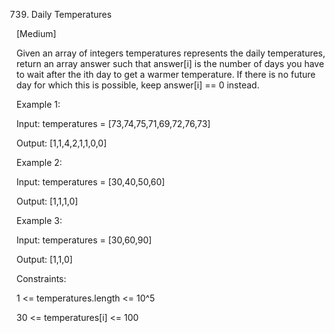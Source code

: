 739. Daily Temperatures

[Medium]

Given an array of integers temperatures represents the daily temperatures, return an array answer such that answer[i] is the number of days you have to wait after the ith day to get a warmer temperature. If there is no future day for which this is possible, keep answer[i] == 0 instead.

Example 1:

Input: temperatures = [73,74,75,71,69,72,76,73]

Output: [1,1,4,2,1,1,0,0]

Example 2:

Input: temperatures = [30,40,50,60]

Output: [1,1,1,0]

Example 3:

Input: temperatures = [30,60,90]

Output: [1,1,0]

Constraints:

1 <= temperatures.length <= 10^5

30 <= temperatures[i] <= 100